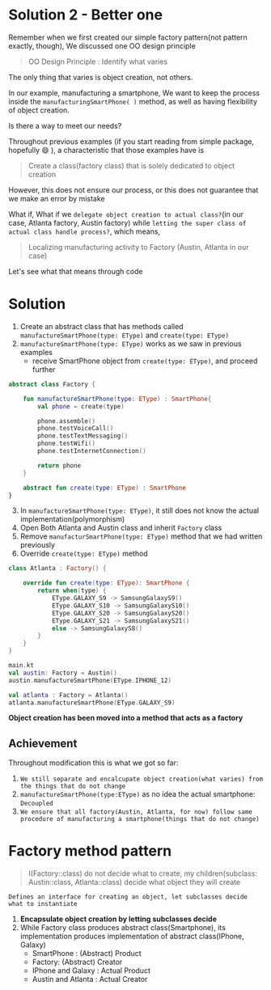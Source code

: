 # Solution 2 - Better one
Remember when we first created our simple factory pattern(not pattern exactly, though), We discussed one OO design principle
> OO Design Principle : Identify what varies

The only thing that varies is object creation, not others.

In our example, manufacturing a smartphone, We want to keep the process inside the `manufacturingSmartPhone( )` method, as well as having flexibility of object creation.

Is there a way to meet our needs?

Throughout previous examples (if you start reading from simple package, hopefully :smile: ), a characteristic that those examples have is
> Create a class(factory class) that is solely dedicated to object creation 

However, this does not ensure our process, or this does not guarantee that we make an error by mistake

What if, What if we `delegate object creation to actual class?`(in our case, Atlanta factory, Austin factory) while `letting the super class of
actual class handle process?`, which means,
>Localizing manufacturing activity to Factory (Austin, Atlanta in our case)

Let's see what that means through code


# Solution
1. Create an abstract class that has methods called `manufactureSmartPhone(type: EType)` and `create(type: EType)`
2. `manufactureSmartPhone(type: EType)` works as we saw in previous examples
    - receive SmartPhone object from `create(type: EType)`, and proceed further
```kotlin
abstract class Factory {

    fun manufactureSmartPhone(type: EType) : SmartPhone{
        val phone = create(type)

        phone.assemble()
        phone.testVoiceCall()
        phone.testTextMessaging()
        phone.testWifi()
        phone.testInternetConnection()

        return phone
    }

    abstract fun create(type: EType) : SmartPhone
}
```
3. In `manufactureSmartPhone(type: EType)`, it still does not know the actual implementation(polymorphism)
4. Open Both Atlanta and Austin class and inherit `Factory` class
5. Remove `manufacturSmartPhone(type: EType)` method that we had written previously
6. Override `create(type: EType)` method
```kotlin
class Atlanta : Factory() {

    override fun create(type: EType): SmartPhone {
        return when(type) {
            EType.GALAXY_S9 -> SamsungGalaxyS9()
            EType.GALAXY_S10 -> SamsungGalaxyS10()
            EType.GALAXY_S20 -> SamsungGalaxyS20()
            EType.GALAXY_S21 -> SamsungGalaxyS21()
            else -> SamsungGalaxyS8()
        }
    }
}
```

```kotlin
main.kt
val austin: Factory = Austin()
austin.manufactureSmartPhone(EType.IPHONE_12)

val atlanta : Factory = Atlanta()
atlanta.manufactureSmartPhone(EType.GALAXY_S9)
```
**Object creation has been moved into a method that acts as a factory**

## Achievement
Throughout modification this is what we got so far:
1. `We still separate and encalcupate object creation(what varies) from the things that do not change`
2. `manufactureSmartPhone(type:EType)` as no idea the actual smartphone: `Decoupled`
3. `We ensure that all factory(Austin, Atlanta, for now) follow same procedure of manufacturing a smartphone(things that do not change)` 

# Factory method pattern
>I(Factory::class) do not decide what to create, my children(subclass: Austin::class, Atlanta::class) decide what object they will create

`Defines an interface for creating an object, let subclasses decide what to instantiate`
1. **Encapsulate object creation by letting subclasses decide**
2. While Factory class produces abstract class(Smartphone), its implementation produces implementation of abstract class(IPhone, Galaxy)
   - SmartPhone : (Abstract) Product
   - Factory: (Abstract) Creator
   - IPhone and Galaxy : Actual Product
   - Austin and Atlanta : Actual Creator
   


